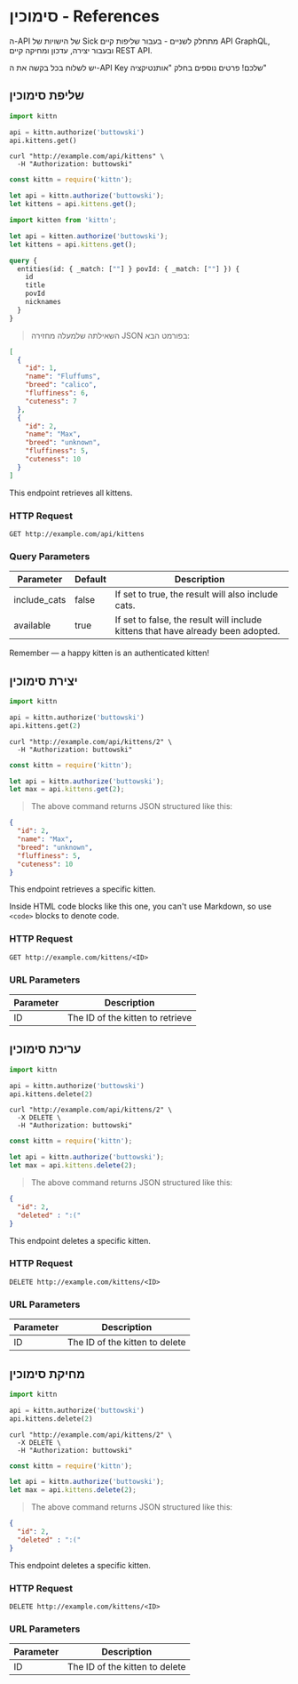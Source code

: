 
# סימוכין - References
ה-API של הישויות של Sick מתחלק לשניים - בעבור שליפות קיים API GraphQL, ובעבור יצירה, עדכון ומחיקה קיים REST API.

<aside class="notice">יש לשלוח בכל בקשה את ה-API Key שלכם! פרטים נוספים בחלק "אותנטיקציה"</aside>

## שליפת סימוכין

```python
import kittn

api = kittn.authorize('buttowski')
api.kittens.get()
```

```shell
curl "http://example.com/api/kittens" \
  -H "Authorization: buttowski"
```

```javascript
const kittn = require('kittn');

let api = kittn.authorize('buttowski');
let kittens = api.kittens.get();
```

```typescript
import kitten from 'kittn';

let api = kitten.authorize('buttowski');
let kittens = api.kittens.get();
```

```graphql
query {
  entities(id: { _match: [""] } povId: { _match: [""] }) {
    id
    title
    povId
    nicknames
  }
}
```

> השאילתה שלמעלה מחזירה JSON בפורמט הבא:

```json
[
  {
    "id": 1,
    "name": "Fluffums",
    "breed": "calico",
    "fluffiness": 6,
    "cuteness": 7
  },
  {
    "id": 2,
    "name": "Max",
    "breed": "unknown",
    "fluffiness": 5,
    "cuteness": 10
  }
]
```

This endpoint retrieves all kittens.

### HTTP Request

`GET http://example.com/api/kittens`

### Query Parameters

Parameter | Default | Description
--------- | ------- | -----------
include_cats | false | If set to true, the result will also include cats.
available | true | If set to false, the result will include kittens that have already been adopted.

<aside class="success">
Remember — a happy kitten is an authenticated kitten!
</aside>

## יצירת סימוכין

```python
import kittn

api = kittn.authorize('buttowski')
api.kittens.get(2)
```

```shell
curl "http://example.com/api/kittens/2" \
  -H "Authorization: buttowski"
```

```javascript
const kittn = require('kittn');

let api = kittn.authorize('buttowski');
let max = api.kittens.get(2);
```

> The above command returns JSON structured like this:

```json
{
  "id": 2,
  "name": "Max",
  "breed": "unknown",
  "fluffiness": 5,
  "cuteness": 10
}
```

This endpoint retrieves a specific kitten.

<aside class="warning">Inside HTML code blocks like this one, you can't use Markdown, so use <code>&lt;code&gt;</code> blocks to denote code.</aside>

### HTTP Request

`GET http://example.com/kittens/<ID>`

### URL Parameters

Parameter | Description
--------- | -----------
ID | The ID of the kitten to retrieve

## עריכת סימוכין


```python
import kittn

api = kittn.authorize('buttowski')
api.kittens.delete(2)
```

```shell
curl "http://example.com/api/kittens/2" \
  -X DELETE \
  -H "Authorization: buttowski"
```

```javascript
const kittn = require('kittn');

let api = kittn.authorize('buttowski');
let max = api.kittens.delete(2);
```

> The above command returns JSON structured like this:

```json
{
  "id": 2,
  "deleted" : ":("
}
```

This endpoint deletes a specific kitten.

### HTTP Request

`DELETE http://example.com/kittens/<ID>`

### URL Parameters

Parameter | Description
--------- | -----------
ID | The ID of the kitten to delete



## מחיקת סימוכין


```python
import kittn

api = kittn.authorize('buttowski')
api.kittens.delete(2)
```

```shell
curl "http://example.com/api/kittens/2" \
  -X DELETE \
  -H "Authorization: buttowski"
```

```javascript
const kittn = require('kittn');

let api = kittn.authorize('buttowski');
let max = api.kittens.delete(2);
```

> The above command returns JSON structured like this:

```json
{
  "id": 2,
  "deleted" : ":("
}
```

This endpoint deletes a specific kitten.

### HTTP Request

`DELETE http://example.com/kittens/<ID>`

### URL Parameters

Parameter | Description
--------- | -----------
ID | The ID of the kitten to delete


